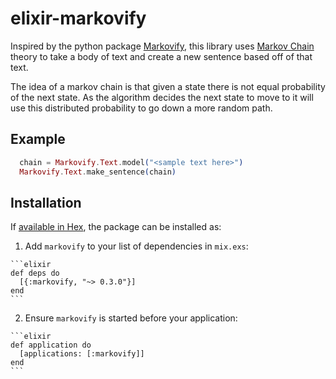 # elixir-markovify

Inspired by the python package [Markovify](https://github.com/jsvine/markovify), this library uses [Markov Chain](https://en.wikipedia.org/wiki/Markov_chain) theory to take a body of text and create a new sentence based off of that text.

The idea of a markov chain is that given a state there is not equal probability of the next state. As the algorithm decides the next state to move to it will use this distributed probability to go down a more random path.

## Example

```elixir
  chain = Markovify.Text.model("<sample text here>")
  Markovify.Text.make_sentence(chain)
```

## Installation

If [available in Hex](https://hex.pm/docs/publish), the package can be installed as:

  1. Add `markovify` to your list of dependencies in `mix.exs`:

    ```elixir
    def deps do
      [{:markovify, "~> 0.3.0"}]
    end
    ```

  2. Ensure `markovify` is started before your application:

    ```elixir
    def application do
      [applications: [:markovify]]
    end
    ```

